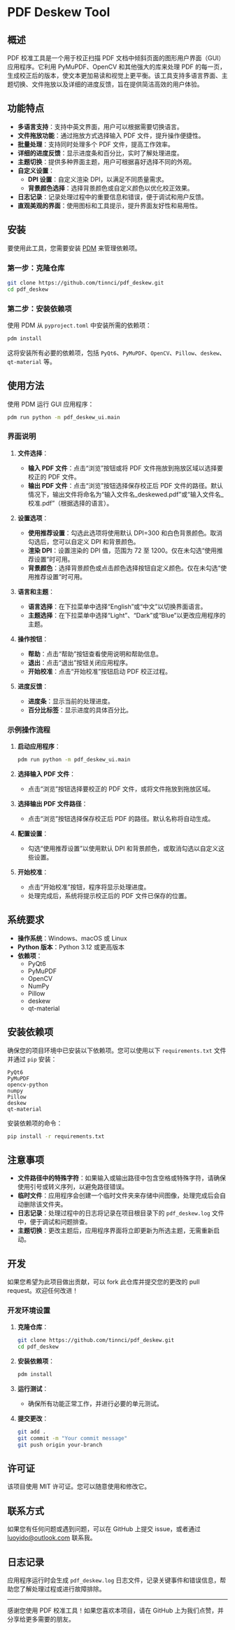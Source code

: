 # PDF Deskew Tool

## 概述

PDF 校准工具是一个用于校正扫描 PDF 文档中倾斜页面的图形用户界面（GUI）应用程序。它利用 PyMuPDF、OpenCV 和其他强大的库来处理 PDF 的每一页，生成校正后的版本，使文本更加易读和视觉上更平衡。该工具支持多语言界面、主题切换、文件拖放以及详细的进度反馈，旨在提供简洁高效的用户体验。

## 功能特点

- **多语言支持**：支持中英文界面，用户可以根据需要切换语言。
- **文件拖放功能**：通过拖放方式选择输入 PDF 文件，提升操作便捷性。
- **批量处理**：支持同时处理多个 PDF 文件，提高工作效率。
- **详细的进度反馈**：显示进度条和百分比，实时了解处理进度。
- **主题切换**：提供多种界面主题，用户可根据喜好选择不同的外观。
- **自定义设置**：
  - **DPI 设置**：自定义渲染 DPI，以满足不同质量需求。
  - **背景颜色选择**：选择背景颜色或自定义颜色以优化校正效果。
- **日志记录**：记录处理过程中的重要信息和错误，便于调试和用户反馈。
- **直观美观的界面**：使用图标和工具提示，提升界面友好性和易用性。

## 安装

要使用此工具，您需要安装 [PDM](https://pdm.fming.dev/latest/) 来管理依赖项。

### 第一步：克隆仓库

```bash
git clone https://github.com/tinnci/pdf_deskew.git
cd pdf_deskew
```

### 第二步：安装依赖项

使用 PDM 从 `pyproject.toml` 中安装所需的依赖项：

```bash
pdm install
```

这将安装所有必要的依赖项，包括 `PyQt6`、`PyMuPDF`、`OpenCV`、`Pillow`、`deskew`、`qt-material` 等。

## 使用方法

使用 PDM 运行 GUI 应用程序：

```bash
pdm run python -m pdf_deskew_ui.main
```

### 界面说明

1. **文件选择**：
   - **输入 PDF 文件**：点击“浏览”按钮或将 PDF 文件拖放到拖放区域以选择要校正的 PDF 文件。
   - **输出 PDF 文件**：点击“浏览”按钮选择保存校正后 PDF 文件的路径。默认情况下，输出文件将命名为“输入文件名_deskewed.pdf”或“输入文件名_校准.pdf”（根据选择的语言）。

2. **设置选项**：
   - **使用推荐设置**：勾选此选项将使用默认 DPI=300 和白色背景颜色。取消勾选后，您可以自定义 DPI 和背景颜色。
   - **渲染 DPI**：设置渲染的 DPI 值，范围为 72 至 1200。仅在未勾选“使用推荐设置”时可用。
   - **背景颜色**：选择背景颜色或点击颜色选择按钮自定义颜色。仅在未勾选“使用推荐设置”时可用。

3. **语言和主题**：
   - **语言选择**：在下拉菜单中选择“English”或“中文”以切换界面语言。
   - **主题选择**：在下拉菜单中选择“Light”、“Dark”或“Blue”以更改应用程序的主题。

4. **操作按钮**：
   - **帮助**：点击“帮助”按钮查看使用说明和帮助信息。
   - **退出**：点击“退出”按钮关闭应用程序。
   - **开始校准**：点击“开始校准”按钮启动 PDF 校正过程。

5. **进度反馈**：
   - **进度条**：显示当前的处理进度。
   - **百分比标签**：显示进度的具体百分比。

### 示例操作流程

1. **启动应用程序**：
   ```bash
   pdm run python -m pdf_deskew_ui.main
   ```

2. **选择输入 PDF 文件**：
   - 点击“浏览”按钮选择要校正的 PDF 文件，或将文件拖放到拖放区域。

3. **选择输出 PDF 文件路径**：
   - 点击“浏览”按钮选择保存校正后 PDF 的路径。默认名称将自动生成。

4. **配置设置**：
   - 勾选“使用推荐设置”以使用默认 DPI 和背景颜色，或取消勾选以自定义这些设置。

5. **开始校准**：
   - 点击“开始校准”按钮，程序将显示处理进度。
   - 处理完成后，系统将提示校正后的 PDF 文件已保存的位置。

## 系统要求

- **操作系统**：Windows、macOS 或 Linux
- **Python 版本**：Python 3.12 或更高版本
- **依赖项**：
  - PyQt6
  - PyMuPDF
  - OpenCV
  - NumPy
  - Pillow
  - deskew
  - qt-material

## 安装依赖项

确保您的项目环境中已安装以下依赖项。您可以使用以下 `requirements.txt` 文件并通过 `pip` 安装：

```plaintext
PyQt6
PyMuPDF
opencv-python
numpy
Pillow
deskew
qt-material
```

安装依赖项的命令：

```bash
pip install -r requirements.txt
```

## 注意事项

- **文件路径中的特殊字符**：如果输入或输出路径中包含空格或特殊字符，请确保使用引号或转义序列，以避免路径错误。
- **临时文件**：应用程序会创建一个临时文件夹来存储中间图像，处理完成后会自动删除该文件夹。
- **日志记录**：处理过程中的日志将记录在项目根目录下的 `pdf_deskew.log` 文件中，便于调试和问题排查。
- **主题切换**：更改主题后，应用程序界面将立即更新为所选主题，无需重新启动。

## 开发

如果您希望为此项目做出贡献，可以 fork 此仓库并提交您的更改的 pull request。欢迎任何改进！

### 开发环境设置

1. **克隆仓库**：
   ```bash
   git clone https://github.com/tinnci/pdf_deskew.git
   cd pdf_deskew
   ```

2. **安装依赖项**：
   ```bash
   pdm install
   ```

3. **运行测试**：
   - 确保所有功能正常工作，并进行必要的单元测试。

4. **提交更改**：
   ```bash
   git add .
   git commit -m "Your commit message"
   git push origin your-branch
   ```

## 许可证

该项目使用 MIT 许可证。您可以随意使用和修改它。

## 联系方式

如果您有任何问题或遇到问题，可以在 GitHub 上提交 issue，或者通过 [luoyido@outlook.com](mailto:luoyido@outlook.com) 联系我。

## 日志记录

应用程序运行时会生成 `pdf_deskew.log` 日志文件，记录关键事件和错误信息，帮助您了解处理过程或进行故障排除。

---

感谢您使用 PDF 校准工具！如果您喜欢本项目，请在 GitHub 上为我们点赞，并分享给更多需要的朋友。